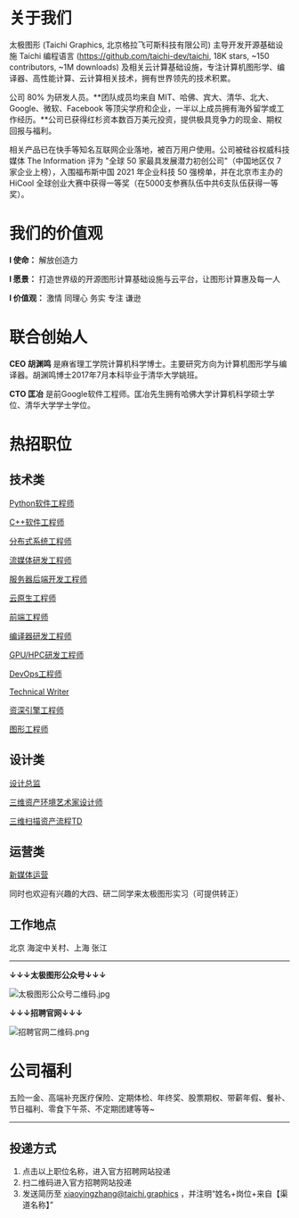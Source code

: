 
关于我们
=====
太极图形 (Taichi Graphics, 北京格拉飞可斯科技有限公司) 主导开发开源基础设施 Taichi 编程语言 (https://github.com/taichi-dev/taichi, 18K stars, ~150 contributors, ~1M downloads) 及相关云计算基础设施，专注计算机图形学、编译器、高性能计算、云计算相关技术，拥有世界领先的技术积累。

﻿公司 80% 为研发人员。**团队成员均来自 MIT、哈佛、宾大、清华、北大、Google、微软、Facebook 等顶尖学府和企业，一半以上成员拥有海外留学或工作经历。**公司已获得红杉资本数百万美元投资，提供极具竞争力的现金、期权回报与福利。

相关产品已在快手等知名互联网企业落地，被百万用户使用。公司被硅谷权威科技媒体 The Information 评为 "全球 50 家最具发展潜力初创公司"（中国地区仅 7 家企业上榜），入围福布斯中国 2021 年企业科技 50 强榜单，并在北京市主办的 HiCool 全球创业大赛中获得一等奖（在5000支参赛队伍中共6支队伍获得一等奖）。

我们的价值观
========

**l 使命：** 解放创造力 

**l 愿景：** 打造世界级的开源图形计算基础设施与云平台，让图形计算惠及每一人

**l 价值观：** 激情 同理心 务实 专注 谦逊

联合创始人
=======
**CEO 胡渊鸣** 是麻省理工学院计算机科学博士。主要研究方向为计算机图形学与编译器。胡渊鸣博士2017年7月本科毕业于清华大学姚班。

**CTO 匡冶** 是前Google软件工程师。匡冶先生拥有哈佛大学计算机科学硕士学位、清华大学学士学位。

热招职位
=====

## 技术类

[Python软件工程师](https://app.mokahr.com/apply/taichi/41024?hash=%23%2Fjob%2Fbbbfd94f-d885-40b7-bca2-2930ca48f3d4%3Ffrom%3Dqrcode%26isRecommendation%3Dfalse)

[C++软件工程师](https://app.mokahr.com/apply/taichi/41024?hash=%23%2Fjob%2F63f7f1ba-5426-4f27-9cb2-c86d6fa0c641%3Ffrom%3Dqrcode%26isRecommendation%3Dfalse)

[分布式系统工程师](https://app.mokahr.com/apply/taichi/41024?hash=%23%2Fjob%2F9bb07726-6d0c-449a-83c7-f19c5999773a%3Ffrom%3Dqrcode%26isRecommendation%3Dfalse)

[流媒体研发工程师](https://app.mokahr.com/apply/taichi/41024?hash=%23%2Fjob%2Fe1b8b21f-30f8-494e-9a98-e2b9449582f5%3Ffrom%3Dqrcode%26isRecommendation%3Dfalse)

[服务器后端开发工程师](https://app.mokahr.com/apply/taichi/41024?hash=%23%2Fjob%2F2097133a-a596-411b-abdb-1e6d6170db4a%3Ffrom%3Dqrcode%26isRecommendation%3Dfalse)

[云原生工程师](https://app.mokahr.com/apply/taichi/41024?hash=%23%2Fjob%2F41b04de8-0398-4802-904b-5a31f0f92fc0%3Ffrom%3Dqrcode%26isRecommendation%3Dfalse)

[前端工程师](https://app.mokahr.com/apply/taichi/41024?hash=%23%2Fjob%2Fddc2922f-f2ef-4b3d-9758-612019a4971a%3Ffrom%3Dqrcode%26isRecommendation%3Dfalse)

[编译器研发工程师](https://app.mokahr.com/apply/taichi/41024?hash=%23%2Fjob%2F5601b06a-35b7-4700-96af-3111ac885454%3Ffrom%3Dqrcode%26isRecommendation%3Dfalse)

[GPU/HPC研发工程师](https://app.mokahr.com/apply/taichi/41024?hash=%23%2Fjob%2F4ed134a5-0702-4df6-b5fc-4dd50629ca1f%3Ffrom%3Dqrcode%26isRecommendation%3Dfalse)

[DevOps工程师](https://app.mokahr.com/apply/taichi/41024?hash=%23%2Fjob%2F1e91de8b-268d-4f70-904b-f8456a9f6b09%3Ffrom%3Dqrcode%26isRecommendation%3Dfalse)

[Technical Writer](https://app.mokahr.com/apply/taichi/41024?hash=%23%2Fjob%2F382ec0b2-ce06-4e7e-9703-954116633f96%3Ffrom%3Dqrcode%26isRecommendation%3Dfalse)

[资深引擎工程师](https://app.mokahr.com/apply/taichi/41024?hash=%23%2Fjob%2F2047eaf4-25ca-4006-bb31-99adc9cc092c%3Ffrom%3Dqrcode%26isRecommendation%3Dfalse)

[图形工程师](https://app.mokahr.com/apply/taichi/41024?hash=%23%2Fjob%2Feb6dc36f-baa5-4322-b887-2d16c0ed7f44%3Ffrom%3Dqrcode%26isRecommendation%3Dfalse)

## 设计类

[设计总监](https://app.mokahr.com/apply/taichi/41024?hash=%23%2Fjob%2Fa7d04b7f-4330-4316-a4c8-4fdeeb9509e5%3Ffrom%3Dqrcode%26isRecommendation%3Dfalse)

[三维资产环境艺术家设计师](https://app.mokahr.com/apply/taichi/41024?hash=%23%2Fjob%2F27002ca7-9832-4bdd-8101-fa301dbdc3d3%3Ffrom%3Dqrcode%26isRecommendation%3Dfalse)

[三维扫描资产流程TD](https://app.mokahr.com/apply/taichi/41024?hash=%23%2Fjob%2F11846cbc-8c25-46b5-86b0-554361a9e8e7%3Ffrom%3Dqrcode%26isRecommendation%3Dfalse)

## 运营类

[新媒体运营](https://app.mokahr.com/apply/taichi/41024?hash=%23%2Fjob%2F48583486-bd4d-4364-ab62-8d342e182381%3Ffrom%3Dqrcode%26isRecommendation%3Dfalse)

同时也欢迎有兴趣的大四、研二同学来太极图形实习（可提供转正）


## 工作地点
北京 海淀中关村、上海 张江


***



**↓↓↓太极图形公众号↓↓↓**

![太极图形公众号二维码.jpg](https://s2.loli.net/2021/12/24/vsHNiXWEzJY8Ur6.jpg)

**↓↓↓招聘官网↓↓↓**

![招聘官网二维码.png](https://s2.loli.net/2021/12/24/lYoBm54Hcexrbi2.png)



公司福利
======

五险一金、高端补充医疗保险、定期体检、年终奖、股票期权、带薪年假、餐补、节日福利、零食下午茶、不定期团建等等~

***

## 投递方式
1. 点击以上职位名称，进入官方招聘网站投递
2. 扫二维码进入官方招聘网站投递
3. 发送简历至 xiaoyingzhang@taichi.graphics ，并注明“姓名+岗位+来自【渠道名称】”


